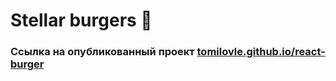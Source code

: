 # Stellar burgers 💫

### Ссылка на опубликованный проект [tomilovle.github.io/react-burger](https://tomilovle.github.io/react-burger/)
